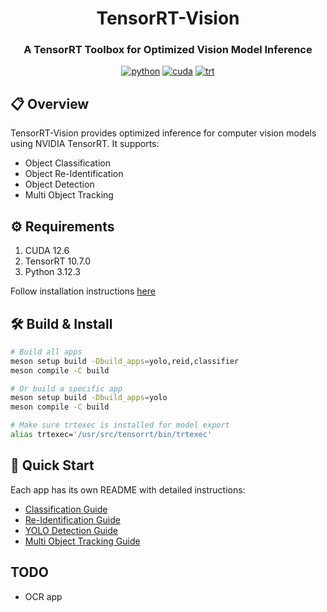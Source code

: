 <div align="center">

# TensorRT-Vision
### A TensorRT Toolbox for Optimized Vision Model Inference

[![python](https://img.shields.io/badge/python-3.12.3-green)](https://www.python.org/downloads/release/python-3123/)
[![cuda](https://img.shields.io/badge/cuda-12.6-green)](https://developer.nvidia.com/cuda-downloads)
[![trt](https://img.shields.io/badge/TRT-10.5.0-green)](https://developer.nvidia.com/tensorrt)

</div>

## 📋 Overview
TensorRT-Vision provides optimized inference for computer vision models using NVIDIA TensorRT. It supports:

- Object Classification
- Object Re-Identification  
- Object Detection
- Multi Object Tracking

## ⚙️ Requirements
1. CUDA 12.6
2. TensorRT 10.7.0
3. Python 3.12.3

Follow installation instructions [here](https://gist.github.com/denguir/b21aa66ae7fb1089655dd9de8351a202)

## 🛠️ Build & Install
```bash
# Build all apps
meson setup build -Dbuild_apps=yolo,reid,classifier
meson compile -C build

# Or build a specific app
meson setup build -Dbuild_apps=yolo
meson compile -C build

# Make sure trtexec is installed for model export
alias trtexec='/usr/src/tensorrt/bin/trtexec'
```

## 🚀 Quick Start
Each app has its own README with detailed instructions:

- [Classification Guide](app/classifier/README.md)
- [Re-Identification Guide](app/reid/README.md)
- [YOLO Detection Guide](app/yolo/README.md)
- [Multi Object Tracking Guide](app/mot/README.md)

## TODO
- OCR app